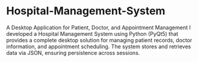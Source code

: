 # Hospital-Management-System
A Desktop Application for Patient, Doctor, and Appointment Management I developed a Hospital Management System using Python (PyQt5) that provides a complete desktop solution for managing patient records, doctor information, and appointment scheduling. The system stores and retrieves data via JSON, ensuring persistence across sessions.
